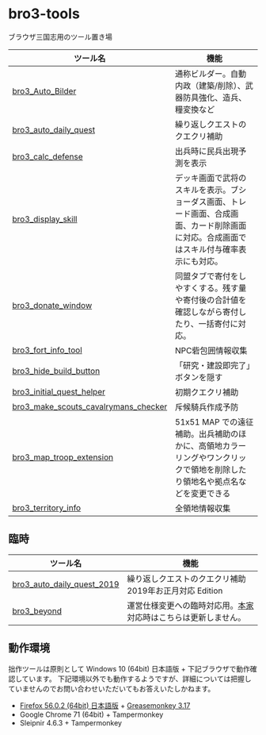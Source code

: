 # bro3-tools
ブラウザ三国志用のツール置き場

| ツール名 | 機能 |
| - | - |
| [bro3_Auto_Bilder](bro3_Auto_Bilder) | 通称ビルダー。自動内政（建築/削除）、武器防具強化、造兵、糧変換など |
| [bro3_auto_daily_quest](bro3_auto_daily_quest) | 繰り返しクエストのクエクリ補助 |
| [bro3_calc_defense](bro3_calc_defense) | 出兵時に民兵出現予測を表示 |
| [bro3_display_skill](bro3_display_skill) | デッキ画面で武将のスキルを表示。ブショーダス画面、トレード画面、合成画面、カード削除画面に対応。合成画面ではスキル付与確率表示にも対応。 |
| [bro3_donate_window](bro3_donate_window) | 同盟タブで寄付をしやすくする。残す量や寄付後の合計値を確認しながら寄付したり、一括寄付に対応。 |
| [bro3_fort_info_tool](bro3_fort_info_tool) | NPC砦包囲情報収集 |
| [bro3_hide_build_button](bro3_hide_build_button) | 「研究・建設即完了」ボタンを隠す |
| [bro3_initial_quest_helper](bro3_initial_quest_helper) | 初期クエクリ補助 |
| [bro3_make_scouts_cavalrymans_checker](bro3_make_scouts_cavalrymans_checker) | 斥候騎兵作成予防 |
| [bro3_map_troop_extension](bro3_map_troop_extension) | 51x51 MAP での遠征補助。出兵補助のほかに、高領地カラーリングやワンクリックで領地を削除したり領地名や拠点名などを変更できる |
| [bro3_territory_info](bro3_territory_info) | 全領地情報収集 |

## 臨時

| ツール名 | 機能 |
| - | - |
| [bro3_auto_daily_quest_2019](bro3_auto_daily_quest) | 繰り返しクエストのクエクリ補助 2019年お正月対応 Edition |
| [bro3_beyond](bro3_beyond) | 運営仕様変更への臨時対応用。[本家](http://silent-stage.air-nifty.com/steps/)対応時はこちらは更新しません。 |

## 動作環境

拙作ツールは原則として Windows 10 (64bit) 日本語版 + 下記ブラウザで動作確認しています。
下記環境以外でも動作するようですが、詳細については把握していませんのでお問い合わせいただいてもお答えいたしかねます。

- [Firefox 56.0.2 (64bit) 日本語版](https://ftp.mozilla.org/pub/firefox/releases/56.0.2/win64/ja/) + [Greasemonkey 3.17](https://addons.mozilla.org/ja/firefox/addon/greasemonkey/versions/?page=1#version-3.17)
- Google Chrome 71 (64bit) + Tampermonkey
- Sleipnir 4.6.3 + Tampermonkey
